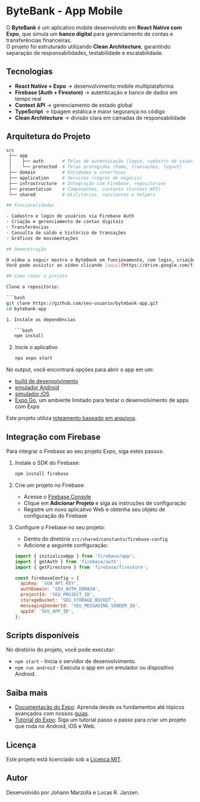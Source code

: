 #  ByteBank - App Mobile  

O **ByteBank** é um aplicativo mobile desenvolvido em **React Native com Expo**, que simula um **banco digital** para gerenciamento de contas e transferências financeiras.  
O projeto foi estruturado utilizando **Clean Architecture**, garantindo separação de responsabilidades, testabilidade e escalabilidade.  

## Tecnologias  

- **React Native + Expo** → desenvolvimento mobile multiplataforma  
- **Firebase (Auth + Firestore)** → autenticação e banco de dados em tempo real  
- **Context API** → gerenciamento de estado global  
- **TypeScript** → tipagem estática e maior segurança no código  
- **Clean Architecture** → divisão clara em camadas de responsabilidade  

## Arquitetura do Projeto  

```bash
src
 ├── app             
 │    ├── auth       # Telas de autenticação (login, cadastro de usuário)
 │    └── protected  # Telas protegidas (home, transações, logout)
 ├── domain          # Entidades e interfaces 
 ├── application     # Services (regras de negócio)
 ├── infrastructure  # Integração com Firebase, repositories
 ├── presentation    # Componentes, contexto (Context API)
 └── shared          # Utilitários, constantes e helpers

## Funcionalidades

- Cadastro e login de usuários via Firebase Auth  
- Criação e gerenciamento de contas digitais  
- Transferências  
- Consulta de saldo e histórico de transações  
- Gráficos de movimentações 

## Demonstração

O vídeo a seguir mostra o ByteBank em funcionamento, com login, criação de conta, transferências, consulta de saldo, histórico de transações e gráficos de movimentações.  
Você pode assistir ao vídeo clicando [aqui](https://drive.google.com/file/d/1yBZPUmB7OH_j4iyGoCid-3gnG0ECtOLh/view?usp=sharing).

## Como rodar o projeto

Clone o repositório:

```bash
git clone https://github.com/seu-usuario/bytebank-app.git
cd bytebank-app

1. Instale as dependências

   ```bash
   npm install
   ```

2. Inicie o aplicativo

   ```bash
   npx expo start
   ```

No output, você encontrará opções para abrir o app em um:

- [build de desenvolvimento](https://docs.expo.dev/develop/development-builds/introduction/)
- [emulador Android](https://docs.expo.dev/workflow/android-studio-emulator/)
- [simulador iOS](https://docs.expo.dev/workflow/ios-simulator/)
- [Expo Go](https://expo.dev/go), um ambiente limitado para testar o desenvolvimento de apps com Expo

Este projeto utiliza [roteamento baseado em arquivos](https://docs.expo.dev/router/introduction/).


## Integração com Firebase  

Para integrar o Firebase ao seu projeto Expo, siga estes passos:  

1. Instale o SDK do Firebase:  
   ```bash
   npm install firebase
   ```

2. Crie um projeto no Firebase:  
   - Acesse o [Firebase Console](https://console.firebase.google.com/)  
   - Clique em **Adicionar Projeto** e siga as instruções de configuração  
   - Registre um novo aplicativo Web e obtenha seu objeto de configuração do Firebase  

3. Configure o Firebase no seu projeto:  
   - Dentro do diretório `src/shared/constants/firebase-config`   
   - Adicione a seguinte configuração:  

   ```javascript
   import { initializeApp } from 'firebase/app';
   import { getAuth } from 'firebase/auth';
   import { getFirestore } from 'firebase/firestore';

   const firebaseConfig = {
     apiKey: 'SUA_API_KEY',
     authDomain: 'SEU_AUTH_DOMAIN',
     projectId: 'SEU_PROJECT_ID',
     storageBucket: 'SEU_STORAGE_BUCKET',
     messagingSenderId: 'SEU_MESSAGING_SENDER_ID',
     appId: 'SEU_APP_ID',
   };
   ```

## Scripts disponíveis  

No diretório do projeto, você pode executar:  

- `npm start` - Inicia o servidor de desenvolvimento.  
- `npm run android` - Executa o app em um emulador ou dispositivo Android.  

## Saiba mais  

- [Documentação do Expo](https://docs.expo.dev/): Aprenda desde os fundamentos até tópicos avançados com nossos [guias](https://docs.expo.dev/guides).  
- [Tutorial do Expo](https://docs.expo.dev/tutorial/introduction/): Siga um tutorial passo a passo para criar um projeto que roda no Android, iOS e Web.  

## Licença  

Este projeto está licenciado sob a [Licença MIT](LICENSE).

## Autor
Desenvolvido por Johann Marzolla e Lucas R. Janzen.